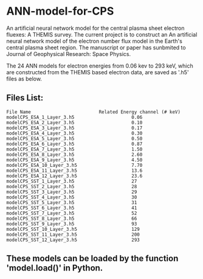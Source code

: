 # ANN-model-for-CPS
An artificial neural network model for the central plasma sheet electron fluexes: A THEMIS survey.
The current project is to construct an An artificial neural network model of the electron number flux model in the Earth's central plasma sheet region.
The manuscript or paper has sunbmited to Journal of Geophysical Research: Space Physics.

The 24 ANN models for electron energies from 0.06 kev to 293 keV, which are constructed from the THEMIS based electron data, are saved as '.h5' files as below. 
## Files List:
    File Name                         Related Energy channel (# keV)
    modelCPS_ESA_1_Layer_3.h5                     0.06
    modelCPS_ESA_2_Layer_3.h5                     0.10
    modelCPS_ESA_3_Layer_3.h5                     0.17
    modelCPS_ESA_4_Layer_3.h5                     0.30
    modelCPS_ESA_5_Layer_3.h5                     0.50
    modelCPS_ESA_6_Layer_3.h5                     0.87
    modelCPS_ESA_7_Layer_3.h5                     1.50
    modelCPS_ESA_8_Layer_3.h5                     2.60
    modelCPS_ESA_9_Layer_3.h5                     4.50
    modelCPS_ESA_10_Layer_3.h5                    7.70
    modelCPS_ESA_11_Layer_3.h5                    13.6
    modelCPS_ESA_12_Layer_3.h5                    23.6
    modelCPS_SST_1_Layer_3.h5                     27
    modelCPS_SST_2_Layer_3.h5                     28
    modelCPS_SST_3_Layer_3.h5                     29
    modelCPS_SST_4_Layer_3.h5                     30
    modelCPS_SST_5_Layer_3.h5                     31
    modelCPS_SST_6_Layer_3.h5                     41
    modelCPS_SST_7_Layer_3.h5                     52
    modelCPS_SST_8_Layer_3.h5                     66
    modelCPS_SST_9_Layer_3.h5                     93
    modelCPS_SST_10_Layer_3.h5                    129    
    modelCPS_SST_11_Layer_3.h5                    200
    modelCPS_SST_12_Layer_3.h5                    293
##  These models can be loaded by the function 'model.load()' in Python.
    
